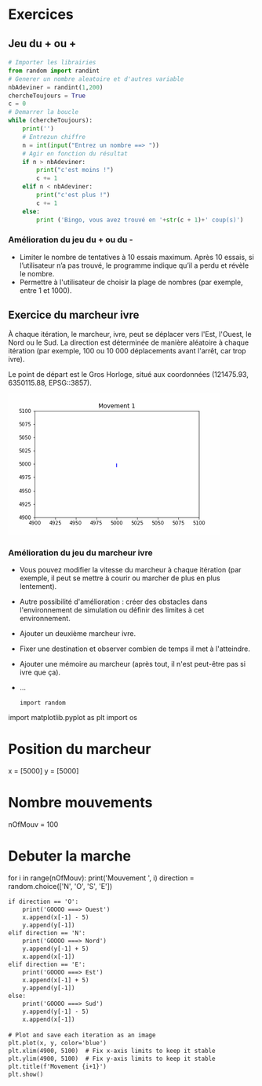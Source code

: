# Exercices

## Jeu du + ou +

``` python
# Importer les librairies
from random import randint
# Generer un nombre aleatoire et d'autres variable
nbAdeviner = randint(1,200)
chercheToujours = True
c = 0
# Demarrer la boucle
while (chercheToujours):
    print('')
    # Entrezun chiffre
    n = int(input("Entrez un nombre ==> "))
    # Agir en fonction du résultat
    if n > nbAdeviner:
        print("c'est moins !")
        c += 1
    elif n < nbAdeviner:
        print("c'est plus !")
        c += 1
    else:
        print ('Bingo, vous avez trouvé en '+str(c + 1)+' coup(s)')
```

### Amélioration du jeu du + ou du - 

- Limiter le nombre de tentatives à 10 essais maximum. Après 10 essais, si l’utilisateur n’a pas trouvé, le programme indique qu’il a perdu et révèle le nombre.
- Permettre à l'utilisateur de choisir la plage de nombres (par exemple, entre 1 et 1000).

## Exercice du marcheur ivre 

À chaque itération, le marcheur, ivre, peut se déplacer vers l'Est, l'Ouest, le Nord ou le Sud.
La direction est déterminée de manière aléatoire à chaque itération (par exemple, 100 ou 10 000 déplacements avant l'arrêt, car trop ivre).

Le point de départ est le Gros Horloge, situé aux coordonnées (121475.93, 6350115.88, EPSG::3857).

![walk](images/random_walk.gif)

### Amélioration du jeu du marcheur ivre 

- Vous pouvez modifier la vitesse du marcheur à chaque itération (par exemple, il peut se mettre à courir ou marcher de plus en plus lentement).
- Autre possibilité d'amélioration : créer des obstacles dans l'environnement de simulation ou définir des limites à cet environnement.
- Ajouter un deuxième marcheur ivre.
- Fixer une destination et observer combien de temps il met à l'atteindre.
- Ajouter une mémoire au marcheur (après tout, il n'est peut-être pas si ivre que ça).
- ...

  ```
  import random
import matplotlib.pyplot as plt
import os

# Position du marcheur
x = [5000]
y = [5000]
# Nombre mouvements
nOfMouv = 100

# Debuter la marche 
for i in range(nOfMouv):
    print('Mouvement ', i)
    direction = random.choice(['N', 'O', 'S', 'E'])
    
    if direction == 'O':
        print('GOOOO ===> Ouest')
        x.append(x[-1] - 5)
        y.append(y[-1])
    elif direction == 'N':
        print('GOOOO ===> Nord')
        y.append(y[-1] + 5)
        x.append(x[-1])
    elif direction == 'E':
        print('GOOOO ===> Est')
        x.append(x[-1] + 5)
        y.append(y[-1])
    else:
        print('GOOOO ===> Sud')
        y.append(y[-1] - 5)
        x.append(x[-1])

    # Plot and save each iteration as an image
    plt.plot(x, y, color='blue')
    plt.xlim(4900, 5100)  # Fix x-axis limits to keep it stable
    plt.ylim(4900, 5100)  # Fix y-axis limits to keep it stable
    plt.title(f'Movement {i+1}')
    plt.show()
```
